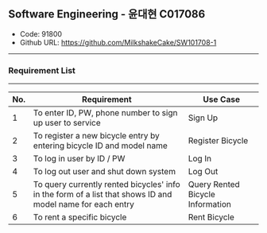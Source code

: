 ## Software Engineering - 윤대현 C017086

- Code: 91800
- Github URL: https://github.com/MilkshakeCake/SW101708-1

---
### Requirement List
---
| No. | Requirement                                                                                                | Use Case                         |
| --- | ---------------------------------------------------------------------------------------------------------- | -------------------------------- |
| 1   | To enter ID, PW, phone number to sign up user to service                                                   | Sign Up                          |
| 2   | To register a new bicycle entry by entering bicycle ID and model name                                      | Register Bicycle                 |
| 3   | To log in user by ID / PW                                                                                  | Log In                           |
| 4   | To log out user and shut down system                                                                       | Log Out                          |
| 5   | To query currently rented bicycles' info in the form of a list that shows ID and model name for each entry | Query Rented Bicycle Information |
| 6   | To rent a specific bicycle                                                                                 | Rent Bicycle                     |
